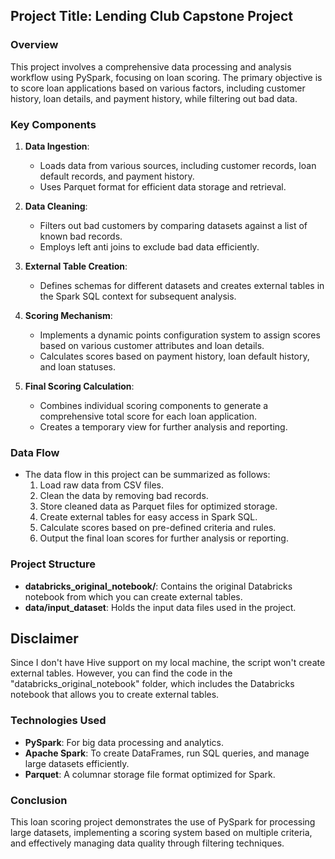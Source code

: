 ## Project Title: Lending Club Capstone Project

### Overview
This project involves a comprehensive data processing and analysis workflow using PySpark, focusing on loan scoring. The primary objective is to score loan applications based on various factors, including customer history, loan details, and payment history, while filtering out bad data.

### Key Components
1. **Data Ingestion**: 
   - Loads data from various sources, including customer records, loan default records, and payment history.
   - Uses Parquet format for efficient data storage and retrieval.

2. **Data Cleaning**: 
   - Filters out bad customers by comparing datasets against a list of known bad records.
   - Employs left anti joins to exclude bad data efficiently.

3. **External Table Creation**:
   - Defines schemas for different datasets and creates external tables in the Spark SQL context for subsequent analysis.

4. **Scoring Mechanism**:
   - Implements a dynamic points configuration system to assign scores based on various customer attributes and loan details.
   - Calculates scores based on payment history, loan default history, and loan statuses.

5. **Final Scoring Calculation**:
   - Combines individual scoring components to generate a comprehensive total score for each loan application.
   - Creates a temporary view for further analysis and reporting.

### Data Flow
- The data flow in this project can be summarized as follows:
  1. Load raw data from CSV files.
  2. Clean the data by removing bad records.
  3. Store cleaned data as Parquet files for optimized storage.
  4. Create external tables for easy access in Spark SQL.
  5. Calculate scores based on pre-defined criteria and rules.
  6. Output the final loan scores for further analysis or reporting.

### Project Structure
- **databricks_original_notebook/**: Contains the original Databricks notebook from which you can create external tables.
- **data/input_dataset**: Holds the input data files used in the project.

## Disclaimer
Since I don't have Hive support on my local machine, the script won't create external tables. However, you can find the code in the "databricks_original_notebook" folder, which includes the Databricks notebook that allows you to create external tables.

### Technologies Used
- **PySpark**: For big data processing and analytics.
- **Apache Spark**: To create DataFrames, run SQL queries, and manage large datasets efficiently.
- **Parquet**: A columnar storage file format optimized for Spark.

### Conclusion
This loan scoring project demonstrates the use of PySpark for processing large datasets, implementing a scoring system based on multiple criteria, and effectively managing data quality through filtering techniques.